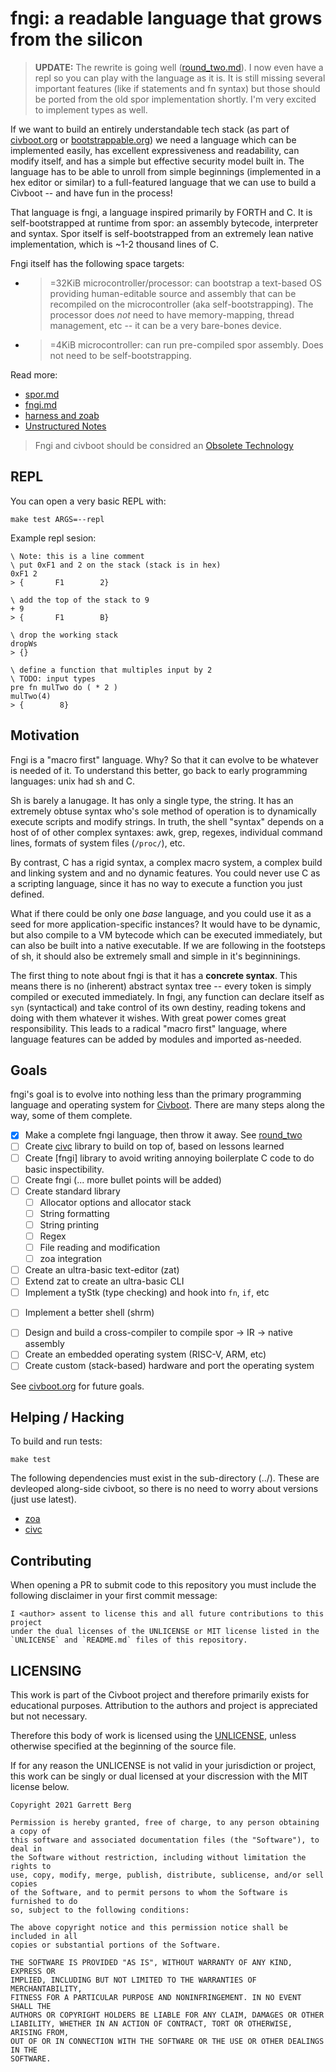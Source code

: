 # fngi: a readable language that grows from the silicon

> **UPDATE:** The rewrite is going well ([round_two.md](./notes/round_two.md)).
> I now even have a repl so you can play with the language as it is. It is still
> missing several important features (like if statements and fn syntax) but
> those should be ported from the old spor implementation shortly. I'm very
> excited to implement types as well.

If we want to build an entirely understandable tech stack (as part of
[civboot.org](http://civboot.org) or [bootstrappable.org](http://bootstrappable.org))
we need a language which can be implemented easily, has excellent expressiveness
and readability, can modify itself, and has a simple but effective security
model built in. The language has to be able to unroll from simple beginnings
(implemented in a hex editor or similar) to a full-featured language that we can
use to build a Civboot -- and have fun in the process!

That language is fngi, a language inspired primarily by FORTH and C. It is
self-bootstrapped at runtime from spor: an assembly bytecode, interpreter and
syntax. Spor itself is self-bootstrapped from an extremely lean native
implementation, which is ~1-2 thousand lines of C.

Fngi itself has the following space targets:

- >=32KiB microcontroller/processor: can bootstrap a text-based OS providing
  human-editable source and assembly that can be recompiled on the
  microcontroller (aka self-bootstrapping). The processor does _not_ need to
  have memory-mapping, thread management, etc -- it can be a very bare-bones
  device.
- >=4KiB microcontroller: can run pre-compiled spor assembly. Does not need to
  be self-bootstrapping.

Read more:

- [spor.md](./spor.md)
- [fngi.md](./fngi.md)
- [harness and zoab](./harness.md)
- [Unstructured Notes](./notes/)

> Fngi and civboot should be considred an
> [Obsolete Technology](http://xkcd.com/1891)

## REPL
You can open a very basic REPL with:

```
make test ARGS=--repl
```

Example repl sesion:
```
\ Note: this is a line comment
\ put 0xF1 and 2 on the stack (stack is in hex)
0xF1 2
> {       F1        2}

\ add the top of the stack to 9
+ 9
> {       F1        B}

\ drop the working stack
dropWs
> {}

\ define a function that multiples input by 2
\ TODO: input types
pre fn mulTwo do ( * 2 )
mulTwo(4)
> {        8}
```

## Motivation
Fngi is a "macro first" language. Why? So that it can evolve to be whatever is
needed of it.  To understand this better, go back to early programming
languages: unix had sh and C.

Sh is barely a lanugage. It has only a single type, the string.  It has an
extremely obtuse syntax who's sole method of operation is to dynamically execute
scripts and modify strings. In truth, the shell "syntax" depends on a host of of
other complex syntaxes: awk, grep, regexes, individual command lines, formats of
system files (`/proc/`), etc.

By contrast, C has a rigid syntax, a complex macro system, a complex build and
linking system and and no dynamic features. You could never use C as a
scripting language, since it has no way to execute a function you just defined.

What if there could be only one _base_ language, and you could use it as a seed
for more application-specific instances? It would have to be dynamic, but also
compile to a VM bytecode which can be executed immediately, but can also be
built into a native executable. If we are following in the footsteps of sh, it
should also be extremely small and simple in it's beginninings.

The first thing to note about fngi is that it has a **concrete syntax**. This
means there is no (inherent) abstract syntax tree -- every token is simply
compiled or executed immediately. In fngi, any function can declare itself as
`syn` (syntactical) and take control of its own destiny, reading tokens and
doing with them whatever it wishes. With great power comes great
responsibility. This leads to a radical "macro first" language, where language
features can be added by modules and imported as-needed.

## Goals

fngi's goal is to evolve into nothing less than the primary programming language
and operating system for [Civboot](http://civboot.org). There are many steps
along the way, some of them complete.

- [X] Make a complete fngi language, then throw it away. See
  [round_two](./notes/round_two.md)
- [ ] Create [civc] library to build on top of, based on lessons learned
- [ ] Create [fngi] library to avoid writing annoying boilerplate C code to do
  basic inspectibility.
- [ ] Create fngi (... more bullet points will be added)
- [ ] Create standard library
  - [ ] Allocator options and allocator stack
  - [ ] String formatting
  - [ ] String printing
  - [ ] Regex
  - [ ] File reading and modification
  * [ ] zoa integration
- [ ] Create an ultra-basic text-editor (zat)
- [ ] Extend zat to create an ultra-basic CLI
- [ ] Implement a tyStk (type checking) and hook into `fn`, `if`, etc
* [ ] Implement a better shell (shrm)
- [ ] Design and build a cross-compiler to compile spor -> IR -> native assembly
- [ ] Create an embedded operating system (RISC-V, ARM, etc)
- [ ] Create custom (stack-based) hardware and port the operating system

See [civboot.org](http://civboot.org) for future goals.

[zoa]: http://github.com/civboot/zoa
[civc]: http://github.com/civboot/civc

## Helping / Hacking

To build and run tests:
```
make test
```

The following dependencies must exist in the sub-directory (../). These are
devleoped along-side civboot, so there is no need to worry about versions (just
use latest).
* [zoa]
* [civc]

## Contributing

When opening a PR to submit code to this repository you must include the
following disclaimer in your first commit message:

```text
I <author> assent to license this and all future contributions to this project
under the dual licenses of the UNLICENSE or MIT license listed in the
`UNLICENSE` and `README.md` files of this repository.
```

## LICENSING

This work is part of the Civboot project and therefore primarily exists for
educational purposes. Attribution to the authors and project is appreciated but
not necessary.

Therefore this body of work is licensed using the [UNLICENSE](./UNLICENSE),
unless otherwise specified at the beginning of the source file.

If for any reason the UNLICENSE is not valid in your jurisdiction or project,
this work can be singly or dual licensed at your discression with the MIT
license below.

```text
Copyright 2021 Garrett Berg

Permission is hereby granted, free of charge, to any person obtaining a copy of
this software and associated documentation files (the "Software"), to deal in
the Software without restriction, including without limitation the rights to
use, copy, modify, merge, publish, distribute, sublicense, and/or sell copies
of the Software, and to permit persons to whom the Software is furnished to do
so, subject to the following conditions:

The above copyright notice and this permission notice shall be included in all
copies or substantial portions of the Software.

THE SOFTWARE IS PROVIDED "AS IS", WITHOUT WARRANTY OF ANY KIND, EXPRESS OR
IMPLIED, INCLUDING BUT NOT LIMITED TO THE WARRANTIES OF MERCHANTABILITY,
FITNESS FOR A PARTICULAR PURPOSE AND NONINFRINGEMENT. IN NO EVENT SHALL THE
AUTHORS OR COPYRIGHT HOLDERS BE LIABLE FOR ANY CLAIM, DAMAGES OR OTHER
LIABILITY, WHETHER IN AN ACTION OF CONTRACT, TORT OR OTHERWISE, ARISING FROM,
OUT OF OR IN CONNECTION WITH THE SOFTWARE OR THE USE OR OTHER DEALINGS IN THE
SOFTWARE.
```
